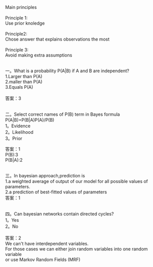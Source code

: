 Main principles <br>
<br>
Principle 1:<br>
Use prior knoledge<br>
<br>
Principle2:<br>
Chose answer that explains observations the most<br>
<br>
Principle 3:<br>
Avoid making extra assumptions<br>

<br>
一。What is a probability P(A|B) if A and B are independent?<br>
1.Larger than P(A) <br>
2.maller than P(A) <br>
3.Equals P(A) <br>
<br>
答案：3 <br>
<br>


二。Select correct names of P(B) term in Bayes formula P(A|B)=P(B|A)P(A)/P(B)  <br>
1。Evidence   <br>
2。Likelihood <br>
3。Prior <br>

答案：1 <br>
P(B):3  <br>
P(B|A):2  <br>
<br>

三。In bayesian approach,prediction is <br>
1.a weighted average of output of our model for all possible values of parameters. <br>
2.a prediction of best-fitted values of parameters  <br>
答案：1 <br>
<br>


四。Can bayesian networks contain directed cycles?<br>
1。Yes <br>
2。No <br>
<br>
答案：2  <br>
We can't have interdependent variables.<br>
 For those cases we can either join random variables into one random variable <br>
 or use Markov Random Fields (MRF) <br>
 <br>